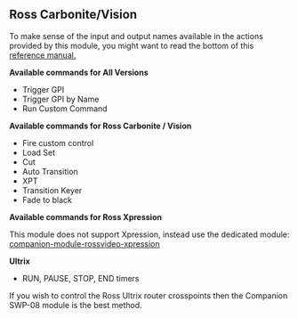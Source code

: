 ## Ross Carbonite/Vision

To make sense of the input and output names available in the actions provided by this module, you might want to read the bottom of this [reference manual.](http://help.rossvideo.com/carbonite-device/Topics/Protocol/RossTalk/CNT/RT-CNT-Comm.html)



**Available commands for All Versions**
* Trigger GPI
* Trigger GPI by Name
* Run Custom Command

**Available commands for Ross Carbonite / Vision**

* Fire custom control
* Load Set
* Cut
* Auto Transition
* XPT
* Transition Keyer
* Fade to black

**Available commands for Ross Xpression**

This module does not support Xpression, instead use the dedicated module: [companion-module-rossvideo-xpression](https://github.com/bitfocus/companion-module-rossvideo-xpression)

**Ultrix**

* RUN, PAUSE, STOP, END timers

If you wish to control the Ross Ultrix router crosspoints then the Companion SWP-08 module is the best method.
